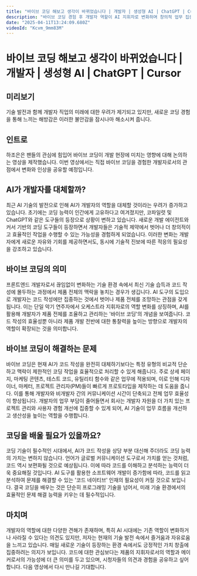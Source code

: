 ```yaml
---
title: "바이브 코딩 해보고 생각이 바뀌었습니다 | 개발자 | 생성형 AI | ChatGPT | Cursor"
description: "바이브 코딩 경험 후 개발자 역할이 AI 지휘자로 변화하며 창의적 업무 집중 가능성이 증대되었다."
date: "2025-04-11T13:24:09.680Z"
videoId: "Kcvm_9mm83M"
---
```


# 바이브 코딩 해보고 생각이 바뀌었습니다 | 개발자 | 생성형 AI | ChatGPT | Cursor

## 미리보기

기술 발전과 함께 개발자 직업의 미래에 대한 우려가 제기되고 있지만, 새로운 코딩 경험을 통해 느끼는 해방감은 이러한 불안감을 잠시나마 해소시켜 줍니다.

## 인트로

하조은은 팬들의 관심에 힘입어 바이브 코딩이 개발 현장에 미치는 영향에 대해 논의하는 영상을 제작했습니다. 이번 영상에서는 직접 바이브 코딩을 경험한 개발자로서의 관점에서 변화와 인상을 공유할 예정입니다.

## AI가 개발자를 대체할까?

최근 AI 기술의 발전으로 인해 AI가 개발자의 역할을 대체할 것이라는 우려가 증가하고 있습니다. 초기에는 코딩 능력이 인간에게 고유하다고 여겨졌지만, 코파일럿 및 ChatGPT와 같은 도구들의 등장으로 상황이 변하고 있습니다. 새로운 개발 에이전트와 커서 기반의 코딩 도구들이 등장하면서 개발자들은 기술적 제약에서 벗어나 더 창의적이고 효율적인 작업을 수행할 수 있는 가능성을 경험하게 되었습니다. 이러한 변화는 개발자에게 새로운 자유와 기회를 제공하면서도, 동시에 기술적 진보에 따른 적응의 필요성을 강조하고 있습니다.

## 바이브 코딩의 의미

프론트엔드 개발자로서 끊임없이 변화하는 기술 환경 속에서 최신 기술 습득과 코드 작성에 몰두하는 과정에서 제품 전체의 맥락을 놓치는 경우가 생깁니다. AI 도구의 도입으로 개발자는 코드 작성에만 집중하는 것에서 벗어나 제품 전체를 조망하는 관점을 갖게 됩니다. 이는 단일 악기 연주자에서 오케스트라 지휘자로의 역할 변화를 상징하며, AI를 활용해 개발자가 제품 전체를 조율하고 관리하는 '바이브 코딩'의 개념을 보여줍니다. 코드 작성의 효율성뿐 아니라 제품 개발 전반에 대한 통찰력을 높이는 방향으로 개발자의 역할이 확장되는 것을 의미합니다.

## 바이브 코딩이 해결하는 문제

바이브 코딩은 현재 AI가 코드 작성을 완전히 대체하기보다는 특정 유형의 비교적 단순하고 맥락이 제한적인 코딩 작업을 효율적으로 처리할 수 있게 해줍니다. 주로 상세 페이지, 마케팅 콘텐츠, 테스트 코드, 유틸리티 함수와 같은 업무에 적용되며, 이로 인해 디자이너, 마케터, 프로젝트 관리자(PM)들이 빠르게 프로토타입을 제작하는 데 도움을 줍니다. 이를 통해 개발자와 비개발자 간의 커뮤니케이션 시간이 단축되고 전체 업무 효율성이 향상됩니다. 개발자의 업무 부담이 줄어들면서 회사는 개발자 자원을 더 가치 있는 프로젝트 관리와 사용자 경험 개선에 집중할 수 있게 되어, AI 기술이 업무 흐름을 개선하고 생산성을 높이는 역할을 수행합니다.

## 코딩을 배울 필요가 있을까요?

코딩 기술이 필수적인 시대에서, AI가 코드 작성을 상당 부분 대신해 주더라도 코딩 능력의 가치는 변하지 않습니다. 언어가 글로벌 커뮤니케이션 도구로서 가치를 얻는 것처럼, 코드 역시 보편화될 것으로 예상됩니다. 이에 따라 코드를 이해하고 분석하는 능력이 더욱 중요해질 것입니다. AI 도구를 활용한 소프트웨어 개발이 증가함에 따라, 코드를 읽고 분석하여 문제를 해결할 수 있는 '코드 네이티브' 인재의 필요성이 커질 것으로 보입니다. 결국 코딩을 배우는 것은 단순히 프로그래밍 기술을 넘어서, 미래 기술 환경에서의 효율적인 문제 해결 능력을 키우는 데 필수적입니다.

## 마치며

개발자의 역할에 대한 다양한 견해가 존재하며, 특히 AI 시대에는 기존 역할이 변화하거나 사라질 수 있다는 의견도 있지만, 저자는 현재의 기술 발전 속에서 즐거움과 자유로움을 느끼고 있습니다. 매일 새로운 기술이 등장하는 환경 속에서도 긍정적인 가치 창출에 집중하려는 의지가 보입니다. 코드에 대한 관심보다는 제품의 지휘자로서의 역할과 메이커로서의 가능성에 더 큰 의미를 두고 있으며, 시청자들의 의견과 경험을 공유하고 싶어 합니다. 다음 영상에서 다시 만나길 기대합니다.

